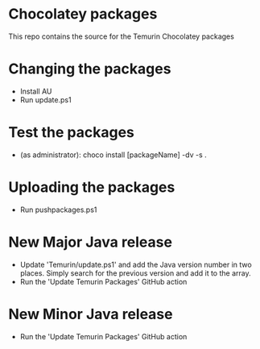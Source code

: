 # Chocolatey packages
This repo contains the source for the Temurin Chocolatey packages

# Changing the packages
* Install AU
* Run update.ps1

# Test the packages
* (as administrator): choco install [packageName] -dv -s .

# Uploading the packages
* Run pushpackages.ps1

# New Major Java release
* Update 'Temurin/update.ps1' and add the Java version number in two places. Simply search for the previous version and add it to the array.
* Run the 'Update Temurin Packages' GitHub action

# New Minor Java release
* Run the 'Update Temurin Packages' GitHub action
